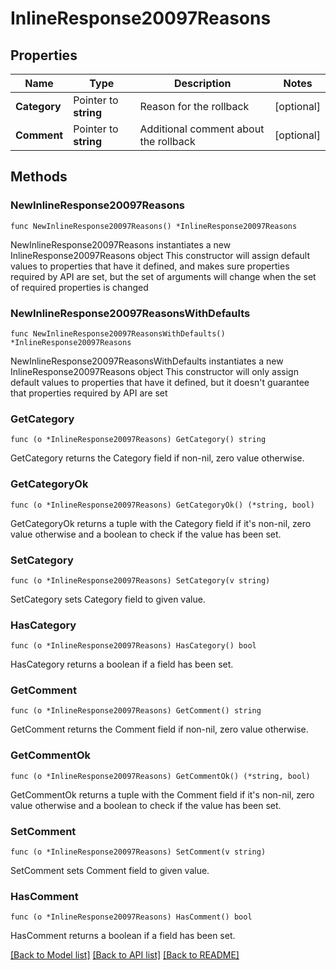 # InlineResponse20097Reasons

## Properties

Name | Type | Description | Notes
------------ | ------------- | ------------- | -------------
**Category** | Pointer to **string** | Reason for the rollback | [optional] 
**Comment** | Pointer to **string** | Additional comment about the rollback | [optional] 

## Methods

### NewInlineResponse20097Reasons

`func NewInlineResponse20097Reasons() *InlineResponse20097Reasons`

NewInlineResponse20097Reasons instantiates a new InlineResponse20097Reasons object
This constructor will assign default values to properties that have it defined,
and makes sure properties required by API are set, but the set of arguments
will change when the set of required properties is changed

### NewInlineResponse20097ReasonsWithDefaults

`func NewInlineResponse20097ReasonsWithDefaults() *InlineResponse20097Reasons`

NewInlineResponse20097ReasonsWithDefaults instantiates a new InlineResponse20097Reasons object
This constructor will only assign default values to properties that have it defined,
but it doesn't guarantee that properties required by API are set

### GetCategory

`func (o *InlineResponse20097Reasons) GetCategory() string`

GetCategory returns the Category field if non-nil, zero value otherwise.

### GetCategoryOk

`func (o *InlineResponse20097Reasons) GetCategoryOk() (*string, bool)`

GetCategoryOk returns a tuple with the Category field if it's non-nil, zero value otherwise
and a boolean to check if the value has been set.

### SetCategory

`func (o *InlineResponse20097Reasons) SetCategory(v string)`

SetCategory sets Category field to given value.

### HasCategory

`func (o *InlineResponse20097Reasons) HasCategory() bool`

HasCategory returns a boolean if a field has been set.

### GetComment

`func (o *InlineResponse20097Reasons) GetComment() string`

GetComment returns the Comment field if non-nil, zero value otherwise.

### GetCommentOk

`func (o *InlineResponse20097Reasons) GetCommentOk() (*string, bool)`

GetCommentOk returns a tuple with the Comment field if it's non-nil, zero value otherwise
and a boolean to check if the value has been set.

### SetComment

`func (o *InlineResponse20097Reasons) SetComment(v string)`

SetComment sets Comment field to given value.

### HasComment

`func (o *InlineResponse20097Reasons) HasComment() bool`

HasComment returns a boolean if a field has been set.


[[Back to Model list]](../README.md#documentation-for-models) [[Back to API list]](../README.md#documentation-for-api-endpoints) [[Back to README]](../README.md)


